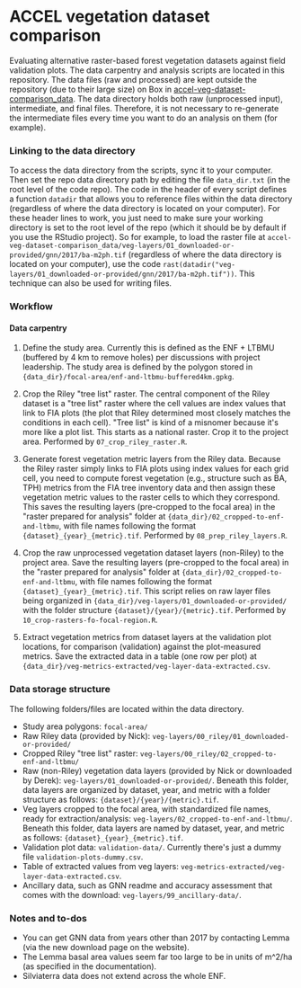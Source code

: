 # ACCEL vegetation dataset comparison

Evaluating alternative raster-based forest vegetation datasets against field validation plots. The data carpentry and analysis scripts are located in this repository. The data files (raw and processed) are kept outside the repository (due to their large size) on Box in [accel-veg-dataset-comparison_data](https://ucdavis.box.com/s/59brlcvqmj93g4yw8igonn5pyr5stn8i). The data directory holds both raw (unprocessed input), intermediate, and final files. Therefore, it is not necessary to re-generate the intermediate files every time you want to do an analysis on them (for example).

### Linking to the data directory

To access the data directory from the scripts, sync it to your computer. Then set the repo data directory path by editing the file `data_dir.txt` (in the root level of the code repo). The code in the header of every script defines a function `datadir` that allows you to reference files within the data directory (regardless of where the data directory is located on your computer). For these header lines to work, you just need to make sure your working directory is set to the root level of the repo (which it should be by default if you use the RStudio project). So for example, to load the raster file at `accel-veg-dataset-comparison_data/veg-layers/01_downloaded-or-provided/gnn/2017/ba-m2ph.tif` (regardless of where the data directory is located on your computer), use the code `rast(datadir("veg-layers/01_downloaded-or-provided/gnn/2017/ba-m2ph.tif"))`. This technique can also be used for writing files. 


### Workflow

#### Data carpentry

1. Define the study area. Currently this is defined as the ENF + LTBMU (buffered by 4 km to remove holes) per discussions with project leadership. The study area is defined by the polygon stored in `{data_dir}/focal-area/enf-and-ltbmu-buffered4km.gpkg`.

1. Crop the Riley "tree list" raster. The central component of the Riley dataset is a "tree list" raster where the cell values are index values that link to FIA plots (the plot that Riley determined most closely matches the conditions in each cell). "Tree list" is kind of a misnomer because it's more like a plot list. This starts as a national raster. Crop it to the project area. Performed by `07_crop_riley_raster.R`.

1. Generate forest vegetation metric layers from the Riley data. Because the Riley raster simply links to FIA plots using index values for each grid cell, you need to compute forest vegetation (e.g., structure such as BA, TPH) metrics from the FIA tree inventory data and then assign these vegetation metric values to the raster cells to which they correspond. This saves the resulting layers (pre-cropped to the focal area) in the "raster prepared for analysis" folder at `{data_dir}/02_cropped-to-enf-and-ltbmu`, with file names following the format `{dataset}_{year}_{metric}.tif`. Performed by `08_prep_riley_layers.R`.

1. Crop the raw unprocessed vegetation dataset layers (non-Riley) to the project area. Save the resulting layers (pre-cropped to the focal area) in the "raster prepared for analysis" folder at `{data_dir}/02_cropped-to-enf-and-ltbmu`, with file names following the format `{dataset}_{year}_{metric}.tif`. This script relies on raw layer files being organized in `{data_dir}/veg-layers/01_downloaded-or-provided/` with the folder structure `{dataset}/{year}/{metric}.tif`. Performed by `10_crop-rasters-fo-focal-region.R`.

1. Extract vegetation metrics from dataset layers at the validation plot locations, for comparison (validation) against the plot-measured metrics. Save the extracted data in a table (one row per plot) at `{data_dir}/veg-metrics-extracted/veg-layer-data-extracted.csv`.


### Data storage structure

The following folders/files are located within the data directory.

* Study area polygons: `focal-area/`
* Raw Riley data (provided by Nick): `veg-layers/00_riley/01_downloaded-or-provided/`
* Cropped Riley "tree list" raster: `veg-layers/00_riley/02_cropped-to-enf-and-ltbmu/`
* Raw (non-Riley) vegetation data layers (provided by Nick or downloaded by Derek): `veg-layers/01_downloaded-or-provided/`. Beneath this folder, data layers are organized by dataset, year, and metric with a folder structure as follows: `{dataset}/{year}/{metric}.tif`.
* Veg layers cropped to the focal area, with standardized file names, ready for extraction/analysis: `veg-layers/02_cropped-to-enf-and-ltbmu/`. Beneath this folder, data layers are named by dataset, year, and metric as follows: `{dataset}_{year}_{metric}.tif`.
* Validation plot data: `validation-data/`. Currently there's just a dummy file `validation-plots-dummy.csv`.
* Table of extracted values from veg layers: `veg-metrics-extracted/veg-layer-data-extracted.csv`.
* Ancillary data, such as GNN readme and accuracy assessment that comes with the download: `veg-layers/99_ancillary-data/`.


### Notes and to-dos
* You can get GNN data from years other than 2017 by contacting Lemma (via the new download page on the website).
* The Lemma basal area values seem far too large to be in units of m^2/ha (as specified in the documentation).
* Silviaterra data does not extend across the whole ENF.
